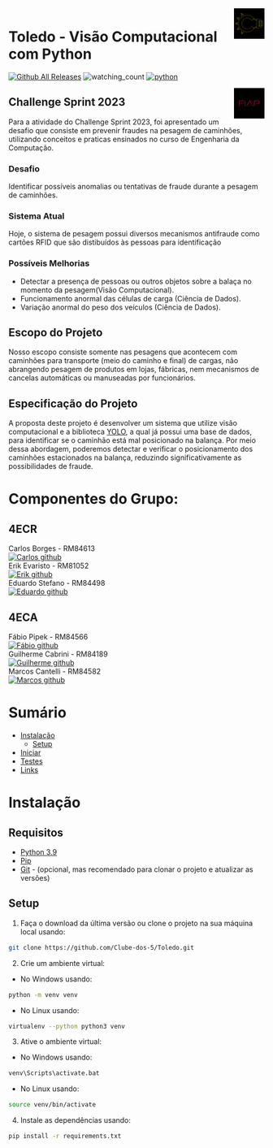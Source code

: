 <a href="https://github.com/Clube-dos-5">
    <img src="https://github.com/Clube-dos-5/Toledo/blob/Dev-FaKL/CD5LogoDark.png" alt="CD5 logo" title="CD5" align="right" height="60" />
</a>

# Toledo - Visão Computacional com Python

[![Github All Releases](https://img.shields.io/github/downloads/Clube-dos-5/Toledo/total.svg)]()
<img src="https://komarev.com/ghpvc/?username=Clube-dos-5&color=brightgreen" alt="watching_count" />
[![python](https://img.shields.io/badge/Python-3.9-3776AB.svg?style=flat&logo=python&logoColor=white)](https://www.python.org)


<a href="https://www.fiap.com.br">
    <img src="https://github.com/Clube-dos-5/Toledo/blob/Dev-FaKL/fiap.png" alt="FIAP logo" title="FIAP" align="right" height="60" />
</a>

## Challenge Sprint 2023

Para a atividade do Challenge Sprint 2023, foi apresentado um desafio que consiste em prevenir fraudes na pesagem de caminhões, utilizando conceitos e praticas ensinados no curso de Engenharia da Computação.

### Desafio

Identificar possíveis anomalias ou tentativas de fraude durante a pesagem de caminhões.

### Sistema Atual

Hoje, o sistema de pesagem possui diversos mecanismos antifraude como cartões RFID que são distibuídos às pessoas para identificação

### Possíveis Melhorias
- Detectar a presença de pessoas ou outros objetos sobre a balaça no momento da pesagem(Visão Computacional).
- Funcionamento anormal das células de carga (Ciência de Dados).
- Variação anormal do peso dos veículos (Ciência de Dados).

## Escopo do Projeto

Nosso escopo consiste somente nas pesagens que acontecem com caminhões para transporte (meio do caminho e final) de cargas, não abrangendo pesagem de produtos em lojas, fábricas, nem mecanismos de cancelas automáticas ou manuseadas por funcionários.

## Especificação do Projeto

A proposta deste projeto é desenvolver um sistema que utilize visão computacional e a biblioteca [YOLO](https://opencv-tutorial.readthedocs.io/en/latest/yolo/yolo.html#), a qual já possui uma base de dados, para identificar se o caminhão está mal posicionado na balança. Por meio dessa abordagem, poderemos detectar e verificar o posicionamento dos caminhões estacionados na balança, reduzindo significativamente as possibilidades de fraude.

# Componentes do Grupo:

## 4ECR
Carlos Borges - RM84613 \
[![Carlos github](https://img.shields.io/badge/GitHub-kmuv1t-181717.svg?style=flat&logo=github)](https://github.com/kmuv1t) \
Erik Evaristo - RM81052 \
[![Erik github](https://img.shields.io/badge/GitHub-ErikFRC-181717.svg?style=flat&logo=github)](https://github.com/ErikFRC) \
Eduardo Stefano - RM84498 \
[![Eduardo github](https://img.shields.io/badge/GitHub-dugimenes--jpg-181717.svg?style=flat&logo=github)](https://github.com/dugimenes-jpg) 
## 4ECA
Fábio Pipek - RM84566 \
[![Fábio github](https://img.shields.io/badge/GitHub-fabiopipek-181717.svg?style=flat&logo=github)](https://github.com/fabiopipek) \
Guilherme Cabrini - RM84189 \
[![Guilherme github](https://img.shields.io/badge/GitHub-cabrinii-181717.svg?style=flat&logo=github)](https://github.com/cabrinii) \
Marcos Cantelli - RM84582 \
[![Marcos github](https://img.shields.io/badge/GitHub-MrHighTech20-181717.svg?style=flat&logo=github)](https://github.com/MrHighTech20) 


# Sumário

- [Instalação](#instalação)
    - [Setup](#setup)
- [Iniciar](#iniciar)
- [Testes](#testes)
- [Links](#links)

# Instalação

## Requisitos

- [Python 3.9](https://www.python.org/downloads/)
- [Pip](https://pip.pypa.io/en/stable/installing/)
- [Git](https://git-scm.com/downloads) - (opcional, mas recomendado para clonar o projeto e atualizar as versões)

## Setup
1. Faça o download da última versão ou clone o projeto na sua máquina local usando:
```bash
git clone https://github.com/Clube-dos-5/Toledo.git
```

2. Crie um ambiente virtual:

- No Windows usando:

```bash
python -m venv venv
``` 
- No Linux usando:

```bash
virtualenv --python python3 venv
```
3. Ative o ambiente virtual:

- No Windows usando:

```bash
venv\Scripts\activate.bat
```
- No Linux usando:

```bash
source venv/bin/activate
```

4. Instale as dependências usando:
```bash
pip install -r requirements.txt
```
